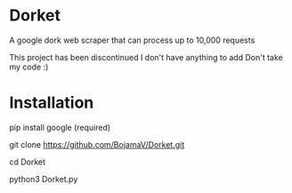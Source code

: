 # Dorket
A google dork web scraper that can process up to 10,000 requests

This project has been discontinued 
I don't have anything to add
Don't take my code :)

# Installation

pip install google (required)

git clone https://github.com/BojamaV/Dorket.git

cd Dorket

python3 Dorket.py
